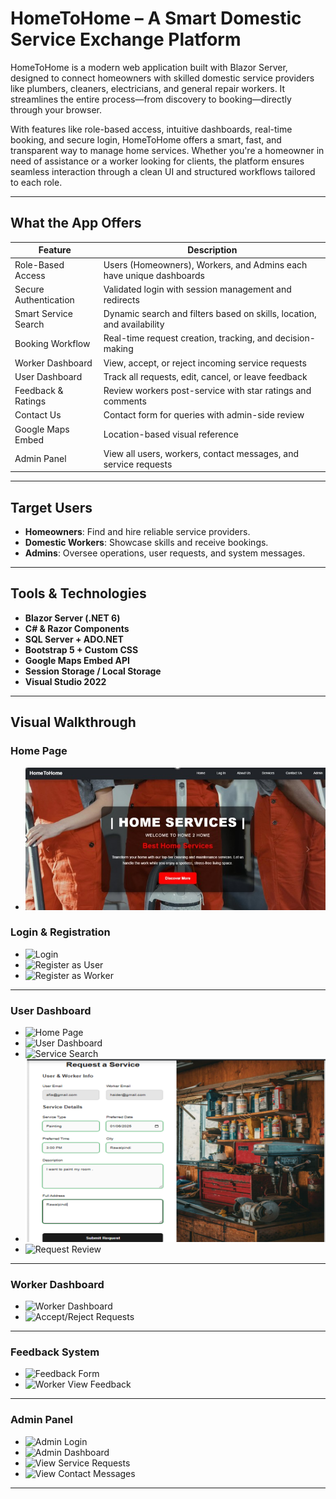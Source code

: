# HomeToHome – A Smart Domestic Service Exchange Platform

HomeToHome is a modern web application built with Blazor Server, designed to connect homeowners with skilled domestic service providers like plumbers, cleaners, electricians, and general repair workers. It streamlines the entire process—from discovery to booking—directly through your browser.

With features like role-based access, intuitive dashboards, real-time booking, and secure login, HomeToHome offers a smart, fast, and transparent way to manage home services. Whether you're a homeowner in need of assistance or a worker looking for clients, the platform ensures seamless interaction through a clean UI and structured workflows tailored to each role.



---

## What the App Offers

| Feature                 | Description                                                                 |
|-------------------------|-----------------------------------------------------------------------------|
| Role-Based Access       | Users (Homeowners), Workers, and Admins each have unique dashboards         |
| Secure Authentication   | Validated login with session management and redirects                       |
| Smart Service Search    | Dynamic search and filters based on skills, location, and availability      |
| Booking Workflow        | Real-time request creation, tracking, and decision-making                   |
| Worker Dashboard        | View, accept, or reject incoming service requests                           |
| User Dashboard          | Track all requests, edit, cancel, or leave feedback                         |
| Feedback & Ratings      | Review workers post-service with star ratings and comments                  |
| Contact Us              | Contact form for queries with admin-side review                             |
| Google Maps Embed       | Location-based visual reference                                             |
| Admin Panel             | View all users, workers, contact messages, and service requests             |

---

## Target Users

-  **Homeowners**: Find and hire reliable service providers.
- **Domestic Workers**: Showcase skills and receive bookings.
- **Admins**: Oversee operations, user requests, and system messages.

---

## Tools & Technologies

- **Blazor Server (.NET 6)**
- **C# & Razor Components**
- **SQL Server + ADO.NET**
- **Bootstrap 5 + Custom CSS**
- **Google Maps Embed API**
- **Session Storage / Local Storage**
- **Visual Studio 2022**

---

## Visual Walkthrough

### Home Page
- ![HomeScreen](screenshots/homepage.jpg)

### Login & Registration

- ![Login](screenshots/login.png)
- ![Register as User](screenshots/register-user.png)
- ![Register as Worker](screenshots/register-worker.png)

---

###  User Dashboard

- ![Home Page](screenshots/homepage.png)
- ![User Dashboard](screenshots/user-dashboard.png)
- ![Service Search](screenshots/search-service.png)
- ![Request Form](screenshots/request-form.png)
- ![Request Review](screenshots/request-review.png)

---

### Worker Dashboard

- ![Worker Dashboard](screenshots/worker-dashboard.png)
- ![Accept/Reject Requests](screenshots/accept-request.png)

---

### Feedback System

- ![Feedback Form](screenshots/feedback-form.png)
- ![Worker View Feedback](screenshots/feedback-worker.png)

---

### Admin Panel

- ![Admin Login](screenshots/admin-login.png)
- ![Admin Dashboard](screenshots/admin-dashboard.png)
- ![View Service Requests](screenshots/all-requests.png)
- ![View Contact Messages](screenshots/contact-admin.png)

---

